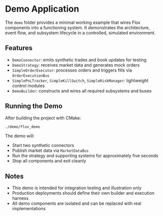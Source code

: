 # Demo Application

The `demo` folder provides a minimal working example that wires Flox components into a functioning system. It demonstrates the architecture, event flow, and subsystem lifecycle in a controlled, simulated environment.

## Features

* `DemoConnector`: emits synthetic trades and book updates for testing
* `DemoStrategy`: receives market data and generates mock orders
* `SimpleOrderExecutor`: processes orders and triggers fills via `OrderExecutionBus`
* `SimplePnLTracker`, `SimpleKillSwitch`, `SimpleRiskManager`: lightweight control modules
* `DemoBuilder`: constructs and wires all required subsystems and buses

## Running the Demo

After building the project with CMake:

```bash
./demo/flox_demo
```

The demo will:

* Start two synthetic connectors
* Publish market data via `MarketDataBus`
* Run the strategy and supporting systems for approximately five seconds
* Stop all components and exit cleanly

## Notes

* This demo is intended for integration testing and illustration only
* Production deployments should define their own builder and execution harness
* All demo components are isolated and can be replaced with real implementations
